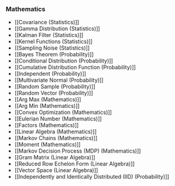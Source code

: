 ### Mathematics
- [[Covariance (Statistics)]]
- [[Gamma Distribution (Statistics)]]
- [[Kalman Filter (Statistics)]]
- [[Kernel Functions (Statistics)]]
- [[Sampling Noise (Statistics)]]
- [[Bayes Theorem (Probability)]]
- [[Conditional Distribution (Probability)]]
- [[Cumulative Distribution Function (Probability)]]
- [[Independent (Probability)]]
- [[Multivariate Normal (Probability)]]
- [[Random Sample (Probability)]]
- [[Random Vector (Probability)]]
- [[Arg Max (Mathematics)]]
- [[Arg Min (Mathematics)]]
- [[Convex Optimization (Mathematics)]]
- [[Eulerian Number (Mathematics)]]
- [[Factors (Mathematics)]]
- [[Linear Algebra (Mathematics)]]
- [[Markov Chains (Mathematics)]]
- [[Moment (Mathematics)]]
- [[Markov Decision Process (MDP) (Mathematics)]]
- [[Gram Matrix (Linear Algebra)]]
- [[Reduced Row Echelon Form (Linear Algebra)]]
- [[Vector Space (Linear Algebra)]]
- [[Independently and Identically Distributed (IID) (Probability)]]
